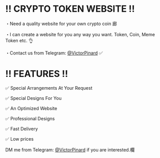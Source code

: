 # !! CRYPTO TOKEN WEBSITE !!
・Need a quality website for your own crypto coin 廊

・I can create a website for you any way you want. Token, Coin, Meme Token etc. 👌

・Contact us from Telegram: [@VictorPinard](https://t.me/VictorPinard) ✅

# !! FEATURES !!
✅ Special Arrangements At Your Request

✅ Special Designs For You

✅ An Optimized Website

✅ Professional Designs

✅ Fast Delivery

✅ Low prices

DM me from Telegram: [@VictorPinard](https://t.me/VictorPinard) if you are interested.欄
